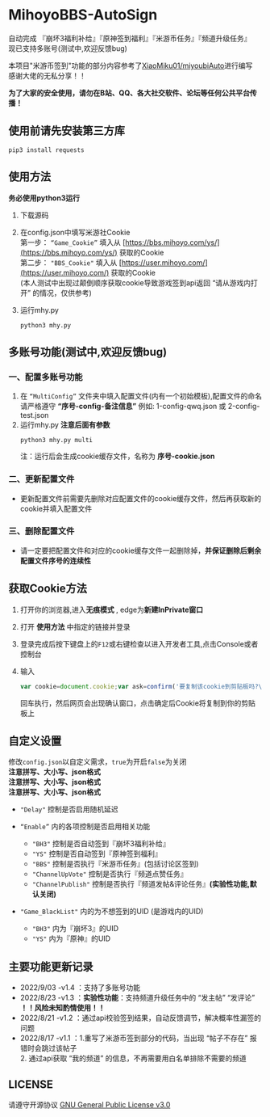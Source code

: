 # MihoyoBBS-AutoSign
自动完成 『崩坏3福利补给』『原神签到福利』『米游币任务』『频道升级任务』  
现已支持多账号(测试中,欢迎反馈bug)

本项目"米游币签到"功能的部分内容参考了[XiaoMiku01/miyoubiAuto](https://github.com/XiaoMiku01/miyoubiAuto)进行编写  
感谢大佬的无私分享！！  

**为了大家的安全使用，请勿在B站、QQ、各大社交软件、论坛等任何公共平台传播！**

## 使用前请先安装第三方库
```shell
pip3 install requests
```

## 使用方法
**务必使用python3运行**  

1. 下载源码

2. 在config.json中填写米游社Cookie  
    第一步： `“Game_Cookie”` 填入从 [https://bbs.mihoyo.com/ys/](https://bbs.mihoyo.com/ys/) 获取的Cookie  
    第二步： `"BBS_Cookie"` 填入从 [https://user.mihoyo.com/](https://user.mihoyo.com/) 获取的Cookie  
    (本人测试中出现过颠倒顺序获取cookie导致游戏签到api返回 “请从游戏内打开” 的情况，仅供参考)

3. 运行mhy.py  
    ```shell
    python3 mhy.py
    ```

## 多账号功能(测试中,欢迎反馈bug)
### 一、配置多账号功能
1. 在 `“MultiConfig”` 文件夹中填入配置文件(内有一个初始模板),配置文件的命名请严格遵守 **“序号-config-备注信息”** 例如: 1-config-qwq.json 或 2-config-test.json
2. 运行mhy.py **注意后面有参数**  
    ```shell
    python3 mhy.py multi
    ```
    注：运行后会生成cookie缓存文件，名称为 **序号-cookie.json**
### 二、更新配置文件
- 更新配置文件前需要先删除对应配置文件的cookie缓存文件，然后再获取新的cookie并填入配置文件
### 三、删除配置文件
- 请一定要把配置文件和对应的cookie缓存文件一起删除掉，**并保证删除后剩余配置文件序号的连续性**

## 获取Cookie方法

1. 打开你的浏览器,进入**无痕模式** , edge为**新建InPrivate窗口**

2. 打开 **使用方法** 中指定的链接并登录

3. 登录完成后按下键盘上的`F12`或右键检查以进入开发者工具,点击Console或者控制台

4. 输入

   ```javascript
   var cookie=document.cookie;var ask=confirm('要复制该cookie到剪贴板吗?\n\n'+cookie);if(ask==true){copy(cookie);msg=cookie}
   ```

   回车执行，然后网页会出现确认窗口，点击确定后Cookie将复制到你的剪贴板上


## 自定义设置
修改`config.json`以自定义需求，`true`为开启`false`为关闭  
**注意拼写、大小写、json格式**  
**注意拼写、大小写、json格式**  
**注意拼写、大小写、json格式**  

- `"Delay"` 控制是否启用随机延迟

- `“Enable”` 内的各项控制是否启用相关功能  
    - `"BH3"` 控制是否自动签到『崩坏3福利补给』
    - `"YS"` 控制是否自动签到『原神签到福利』
    - `"BBS"` 控制是否执行『米游币任务』(包括讨论区签到)
    - `"ChannelUpVote"` 控制是否执行『频道点赞任务』
    - `"ChannelPublish"` 控制是否执行『频道发帖&评论任务』**(实验性功能,默认关闭)**

- `"Game_BlackList"` 内的为不想签到的UID (是游戏内的UID)
    - `"BH3"` 内为『崩坏3』的UID
    - `"YS"` 内为『原神』的UID

## 主要功能更新记录
- 2022/9/03 -v1.4 ：支持了多账号功能
- 2022/8/23 -v1.3 ：**实验性功能**：支持频道升级任务中的 “发主帖” “发评论” **！！风险未知酌情使用！！**
- 2022/8/21 -v1.2 ：通过api校验签到结果，自动反馈调节，解决概率性漏签的问题
- 2022/8/17 -v1.1 ：1.重写了米游币签到部分的代码，当出现 “帖子不存在” 报错时会跳过该帖子  
                    2. 通过api获取 “我的频道” 的信息，不再需要用白名单排除不需要的频道

## LICENSE
请遵守开源协议 [GNU General Public License v3.0](https://github.com/lingduzero666/MihoyoBBS-AutoSign/blob/main/LICENSE)
